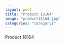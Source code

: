```yaml
---
layout: post
title: "Product 18164"
image: "product18164.jpg"
categories: "category1"
---
```

Product 18164
